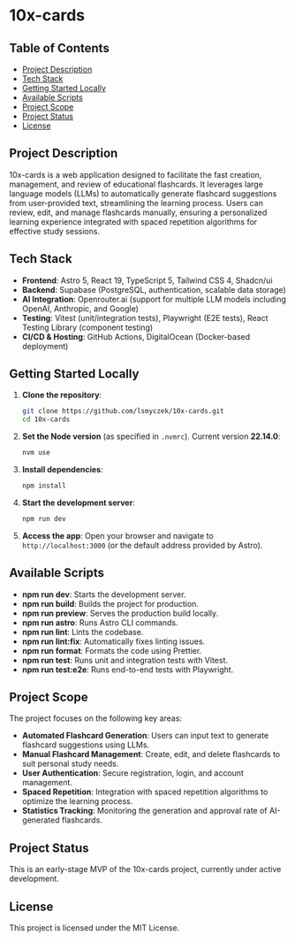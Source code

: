# 10x-cards

## Table of Contents

- [Project Description](#project-description)
- [Tech Stack](#tech-stack)
- [Getting Started Locally](#getting-started-locally)
- [Available Scripts](#available-scripts)
- [Project Scope](#project-scope)
- [Project Status](#project-status)
- [License](#license)

## Project Description

10x-cards is a web application designed to facilitate the fast creation, management, and review of educational flashcards. It leverages large language models (LLMs) to automatically generate flashcard suggestions from user-provided text, streamlining the learning process. Users can review, edit, and manage flashcards manually, ensuring a personalized learning experience integrated with spaced repetition algorithms for effective study sessions.

## Tech Stack

- **Frontend**: Astro 5, React 19, TypeScript 5, Tailwind CSS 4, Shadcn/ui
- **Backend**: Supabase (PostgreSQL, authentication, scalable data storage)
- **AI Integration**: Openrouter.ai (support for multiple LLM models including OpenAI, Anthropic, and Google)
- **Testing**: Vitest (unit/integration tests), Playwright (E2E tests), React Testing Library (component testing)
- **CI/CD & Hosting**: GitHub Actions, DigitalOcean (Docker-based deployment)

## Getting Started Locally

1. **Clone the repository**:

   ```sh
   git clone https://github.com/lsmyczek/10x-cards.git
   cd 10x-cards
   ```

2. **Set the Node version** (as specified in `.nvmrc`). Current version **22.14.0**:

   ```sh
   nvm use
   ```

3. **Install dependencies**:

   ```sh
   npm install
   ```

4. **Start the development server**:

   ```sh
   npm run dev
   ```

5. **Access the app**:
   Open your browser and navigate to `http://localhost:3000` (or the default address provided by Astro).

## Available Scripts

- **npm run dev**: Starts the development server.
- **npm run build**: Builds the project for production.
- **npm run preview**: Serves the production build locally.
- **npm run astro**: Runs Astro CLI commands.
- **npm run lint**: Lints the codebase.
- **npm run lint:fix**: Automatically fixes linting issues.
- **npm run format**: Formats the code using Prettier.
- **npm run test**: Runs unit and integration tests with Vitest.
- **npm run test:e2e**: Runs end-to-end tests with Playwright.

## Project Scope

The project focuses on the following key areas:

- **Automated Flashcard Generation**: Users can input text to generate flashcard suggestions using LLMs.
- **Manual Flashcard Management**: Create, edit, and delete flashcards to suit personal study needs.
- **User Authentication**: Secure registration, login, and account management.
- **Spaced Repetition**: Integration with spaced repetition algorithms to optimize the learning process.
- **Statistics Tracking**: Monitoring the generation and approval rate of AI-generated flashcards.

## Project Status

This is an early-stage MVP of the 10x-cards project, currently under active development.

## License

This project is licensed under the MIT License.
